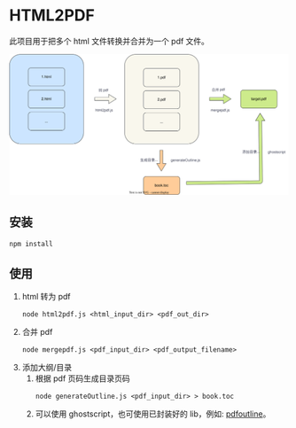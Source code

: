 # HTML2PDF
此项目用于把多个 html 文件转换并合并为一个 pdf 文件。

![html2pdf](html2pdf.svg)

## 安装
```shell
npm install
```
## 使用

1. html 转为 pdf
    ```shell
    node html2pdf.js <html_input_dir> <pdf_out_dir>
    ```
1. 合并 pdf
    ```shell
    node mergepdf.js <pdf_input_dir> <pdf_output_filename>
    ```
1. 添加大纲/目录
    1. 根据 pdf 页码生成目录页码
        ```shell
        node generateOutline.js <pdf_input_dir> > book.toc
        ```
    1. 可以使用 ghostscript，也可使用已封装好的 lib，例如: [pdfoutline](https://github.com/yutayamamoto/pdfoutline)。
